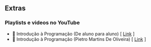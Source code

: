 ## Extras

### Playlists e videos no YouTube

- 🎥 Introdução à Programação (De aluno para aluno)  [ [Link](https://www.youtube.com/playlist?list=PLa75BYTPDNKZWYypgOFEsX3H2Mg-SzuLW) ] <br>
- 🎥 Introdução à Programação (Pietro Martins De Oliveira) [ [Link](https://www.youtube.com/watch?v=2w8GYzBjNj8&list=PLpaKFn4Q4GMOBAeqC1S5_Fna_Y5XaOQS2) ] <br>
